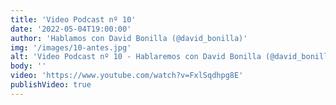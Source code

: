 ```yaml
---
title: 'Video Podcast nº 10'
date: '2022-05-04T19:00:00'
author: 'Hablamos con David Bonilla (@david_bonilla)'
img: '/images/10-antes.jpg'
alt: 'Video Podcast nº 10 - Hablaremos con David Bonilla (@david_bonilla). 04 de Mayo, 19.00 horas. Thanks to Avatar Recep Kütük & Pierre - Louis Anceau for their icons.'
body: ''
video: 'https://www.youtube.com/watch?v=FxlSqdhpg8E'
publishVideo: true
---
```

